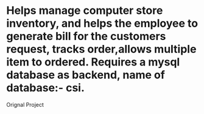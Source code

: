 # Helps manage computer store inventory, and helps the employee to generate bill for the customers request, tracks order,allows multiple item to ordered. Requires a mysql database as backend, name of database:- csi.

Orignal Project
